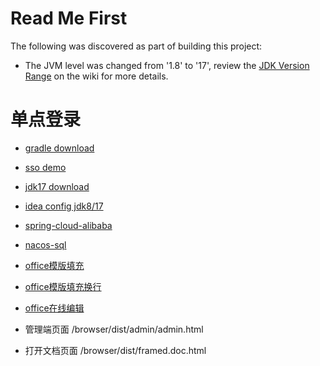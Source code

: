 # Read Me First

The following was discovered as part of building this project:

* The JVM level was changed from '1.8' to '17', review
  the [JDK Version Range](https://github.com/spring-projects/spring-framework/wiki/Spring-Framework-Versions#jdk-version-range)
  on the wiki for more details.

# 单点登录



* [gradle download](https://gradle.org/releases/)

* [sso demo](https://blog.csdn.net/liu320yj/article/details/127165851)

* [jdk17 download](https://www.oracle.com/cn/java/technologies/downloads/#jdk17-windows)

* [idea config jdk8/17](https://blog.csdn.net/weixin_43847283/article/details/129977741)

* [spring-cloud-alibaba](https://github.com/alibaba/spring-cloud-alibaba/wiki/%E7%89%88%E6%9C%AC%E8%AF%B4%E6%98%8E)

* [nacos-sql](https://github.com/alibaba/nacos/blob/master/distribution/conf/mysql-schema.sql)

* [office模版填充](https://blog.csdn.net/yangbaggio/article/details/106436341)
* [office模版填充换行](https://www.codenong.com/14830667/)
* [office在线编辑](https://blog.csdn.net/qq_38238956/article/details/128411391)

- 管理端页面 /browser/dist/admin/admin.html

- 打开文档页面 /browser/dist/framed.doc.html
  


  





